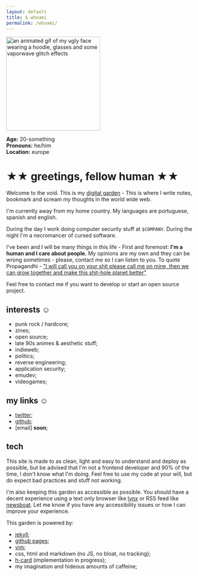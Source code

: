 ```yaml
---
layout: default
title: $ whoami
permalink: /whoami/
---
```


<img src="/assets/images/me.gif" width="250px" alt="an animated gif of my ugly face wearing a hoodie, glasses and some vaporwave glitch effects"/>

**Age:** 20-something\
**Pronouns:** he/him\
**Location:** europe

# ★★ greetings, fellow human ★★

Welcome to the void. This is my [digital garden](https://maggieappleton.com/garden-history) - This is where I write notes, bookmark and scream my thoughts in the world wide web.

I'm currently away from my home country. My languages are portuguese, spanish and english.

During the day I work doing computer security stuff at `$COMPANY`. During the night I'm a necromancer of cursed software.

I've been and I will be many things in this life - First and foremost: **I'm a human and I care about people.** My opinions are my own and they can be wrong sometimes - please, contact me so I can listen to you. To quote Propagandhi - ["I will call you on your shit please call me on mine, then we can grow together and make this shit-hole planet better"](https://propagandhi.com/lyrics/apparently-im-a-pc-fascist)

Feel free to contact me if you want to develop or start an open source project.

## interests ☺

* punk rock / hardcore;
* zines;
* open source;
* late 90s animes & aesthetic stuff;
* indieweb;
* politics;
* reverse engineering;
* application security;
* emudev;
* videogames;

## my links ☺

* [twitter](https://twitter.com/renato_rpn);
* [github](https://github.com/renatorpn);
* [email] **soon**;

## tech

This site is made to as clean, light and easy to understand and deploy as possible, but be advised that I'm not a frontend developer and 90% of the time, I don't know what I'm doing. Feel free to use my code at your will, but do expect bad practices and stuff not working.

I'm also keeping this garden as accessible as possible. You should have a decent experience using a text only browser like [lynx](https://lynx.browser.org/) or RSS feed like [newsboat](https://newsboat.org/). Let me know if you have any accessibility issues or how I can improve your experience.

This garden is powered by:
* [jekyll](https://jekyllrb.com/); 
* [github pages](https://pages.github.com/);
* [vim](https://www.vim.org/);
* css, html and markdown (no JS, no bloat, no tracking);
* [h-card](https://microformats.org/wiki/h-card) (implementation in progress);
* my imagination and hideous amounts of caffeine; 

